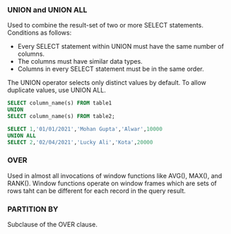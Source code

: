 ### UNION and UNION ALL

Used to combine the result-set of two or more SELECT statements. Conditions as follows:
- Every SELECT statement within UNION must have the same number of columns.
- The columns must have similar data types.
- Columns in every SELECT statement must be in the same order. 

The UNION operator selects only distinct values by default. To allow duplicate values, use UNION ALL. 

```sql
SELECT column_name(s) FROM table1
UNION
SELECT column_name(s) FROM table2;

SELECT 1,'01/01/2021','Mohan Gupta','Alwar',10000
UNION ALL
SELECT 2,'02/04/2021','Lucky Ali','Kota',20000
```

### OVER

Used in almost all invocations of window functions like AVG(), MAX(), and RANK(). Window functions operate on window frames which are sets of rows taht can be different for each record in the query result.

### PARTITION BY

Subclause of the OVER clause.
